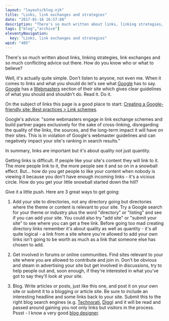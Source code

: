 ```yaml
---
layout: "layouts/blog.njk"
title: "Links, link exchanges and strategies"
date: "2017-01-18 16:57:08"
description: "There's so much written about links, linking strategies, link exchanges and so much conflicting advice out there"
tags: ["blog","archive"]
eleventyNavigation:
  key: "Links, link exchanges and strategies"
wpid: "485"
---
```

There's so much written about links, linking strategies, link exchanges and so much conflicting advice out there. How do you know who or what to believe?

Well, it's actually quite simple. Don't listen to anyone, not even me. When it comes to links and what you should do let's see what <a href="http://www.google.co.uk" target="_blank">Google</a> has to say. <a href="http://www.google.co.uk" target="_blank">Google</a> has a <a href="http://www.google.com/webmasters/" target="_blank">Webmasters</a> section of their site which gives clear guidelines of what you should and shouldn't do. Read it. Do it.

On the subject of links this page is a good place to start: <a href="http://www.google.com/support/webmasters/bin/answer.py?hl=en&amp;answer=66356" target="_blank">Creating a Google-friendly site: Best practices &gt; Link schemes</a>.

Google's advice: "some webmasters engage in link exchange schemes and build partner pages exclusively for the sake of cross-linking, disregarding the quality of the links, the sources, and the long-term impact it will have on their sites. This is in violation of Google's webmaster guidelines and can negatively impact your site's ranking in search results."

In summary, links are important but it's about quality not just quantity.

Getting links is difficult. If people like your site's content they will link to it. The more people link to it, the more people see it and so on in a snowball effect. But... how do you get people to like your content when nobody is viewing it because you don't have enough incoming links - it's a vicious circle. How do you get your little snowball started down the hill?

Give it a little push. Here are 3 great ways to get going:

1. Add your site to directories, not any directory going but directories where the theme or content is relevant to your site. Try a Google search for your theme or industry plus the word "directory" or "listing" and see if you can add your site. You could also try "add site" or "submit your site" to see where you can get a free link. Before going too mad creating directory links remember it's about quality as well as quantity - it's all quite logical - a link from a site where you're allowed to add your own links isn't going to be worth as much as a link that someone else has chosen to add.

2. Get involved in forums or online communities. Find sites relevant to your site where you are allowed to contribute and join in. Don't be obvious and steam in advertising your site but get involved in discussions, try to help people out and, soon enough, if they're interested in what you've got to say they'll look at your site.

3. Blog. Write articles or posts, just like this one, and post it on your own site or submit it to a blogging or article site. Be sure to include an interesting headline and some links back to your site. Submit this to the right blog search engines (e.g. <a href="http://www.technorati.com" target="_blank">Technorati</a>, <a href="http://www.digg.com" target="_blank">Digg</a>) and it will be read and passed around gaining you not only links but visitors in the process. Pssst - I know a very good <a href="http://www.chris-smith-web.com/wp" target="_self">blog designer</a>.